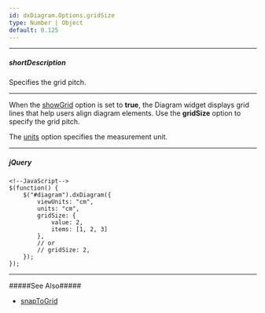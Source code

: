 ```yaml
---
id: dxDiagram.Options.gridSize
type: Number | Object
default: 0.125
---
```

---
##### shortDescription
Specifies the grid pitch.

---
When the [showGrid](/Documentation/ApiReference/UI_Widgets/dxDiagram/Configuration/#showGrid) option is set to **true**, the Diagram widget displays grid lines that help users align diagram elements. Use the **gridSize** option to specify the grid pitch.

The [units](/Documentation/ApiReference/UI_Widgets/dxDiagram/Configuration/#units) option specifies the measurement unit.

---
##### jQuery  

    <!--JavaScript-->
    $(function() {
        $("#diagram").dxDiagram({
            viewUnits: "cm",
            units: "cm",
            gridSize: {
                value: 2,
                items: [1, 2, 3]
            },
            // or
            // gridSize: 2,
        });
    });

---

#####See Also#####
- [snapToGrid](/Documentation/ApiReference/UI_Widgets/dxDiagram/Configuration/#snapToGrid)
